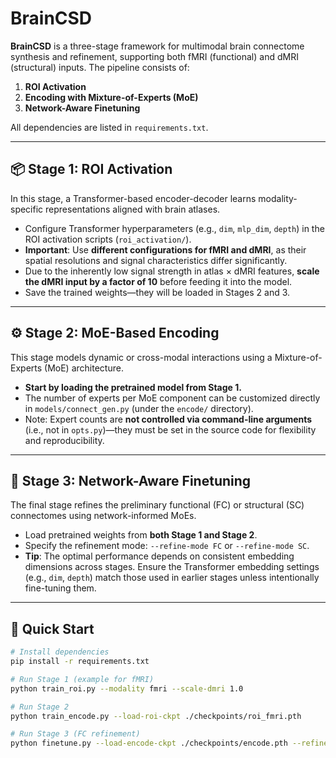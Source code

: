 # BrainCSD

**BrainCSD** is a three-stage framework for multimodal brain connectome synthesis and refinement, supporting both fMRI (functional) and dMRI (structural) inputs. The pipeline consists of:

1. **ROI Activation**  
2. **Encoding with Mixture-of-Experts (MoE)**  
3. **Network-Aware Finetuning**

All dependencies are listed in `requirements.txt`.

---

## 📦 Stage 1: ROI Activation

In this stage, a Transformer-based encoder-decoder learns modality-specific representations aligned with brain atlases.

- Configure Transformer hyperparameters (e.g., `dim`, `mlp_dim`, `depth`) in the ROI activation scripts (`roi_activation/`).
- **Important**: Use **different configurations for fMRI and dMRI**, as their spatial resolutions and signal characteristics differ significantly.
- Due to the inherently low signal strength in atlas × dMRI features, **scale the dMRI input by a factor of 10** before feeding it into the model.
- Save the trained weights—they will be loaded in Stages 2 and 3.

---

## ⚙️ Stage 2: MoE-Based Encoding

This stage models dynamic or cross-modal interactions using a Mixture-of-Experts (MoE) architecture.

- **Start by loading the pretrained model from Stage 1.**
- The number of experts per MoE component can be customized directly in `models/connect_gen.py` (under the `encode/` directory).
- Note: Expert counts are **not controlled via command-line arguments** (i.e., not in `opts.py`)—they must be set in the source code for flexibility and reproducibility.

---

## 🔧 Stage 3: Network-Aware Finetuning

The final stage refines the preliminary functional (FC) or structural (SC) connectomes using network-informed MoEs.

- Load pretrained weights from **both Stage 1 and Stage 2**.
- Specify the refinement mode: `--refine-mode FC` or `--refine-mode SC`.
- **Tip**: The optimal performance depends on consistent embedding dimensions across stages. Ensure the Transformer embedding settings (e.g., `dim`, `depth`) match those used in earlier stages unless intentionally fine-tuning them.

---

## 🚀 Quick Start

```bash
# Install dependencies
pip install -r requirements.txt

# Run Stage 1 (example for fMRI)
python train_roi.py --modality fmri --scale-dmri 1.0

# Run Stage 2
python train_encode.py --load-roi-ckpt ./checkpoints/roi_fmri.pth

# Run Stage 3 (FC refinement)
python finetune.py --load-encode-ckpt ./checkpoints/encode.pth --refine-mode FC
